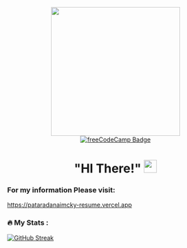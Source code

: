 <div id="header" align="center">
  <img src="https://media.giphy.com/media/QNFhOolVeCzPQ2Mx85/giphy.gif" width="300"/>
</div>

<div id="badges" align="center">
  <a href="https://www.freecodecamp.org/Pataradanaimcky">
    <img src="https://img.shields.io/badge/freeCodeCamp-black?style=for-the-badge&logo=freeCodeCamp&logoColor=white" alt="freeCodeCamp Badge"/>
  </a>
</div>

<div id="counter" align = "center">
  <img src="https://komarev.com/ghpvc/?username=Pataradanaimcky&style=flat-square&color=blue" alt=""/>
</div>

<h1 align ="center">
  "HI There!"
  <img src="https://media.giphy.com/media/hvRJCLFzcasrR4ia7z/giphy.gif" width="30px"/>
</h1>

### For my information Please visit:

https://pataradanaimcky-resume.vercel.app

### :fire: My Stats :

[![GitHub Streak](http://github-readme-streak-stats.herokuapp.com?user=Pataradanaimcky&theme=dark&background=000000)](https://git.io/streak-stats)
